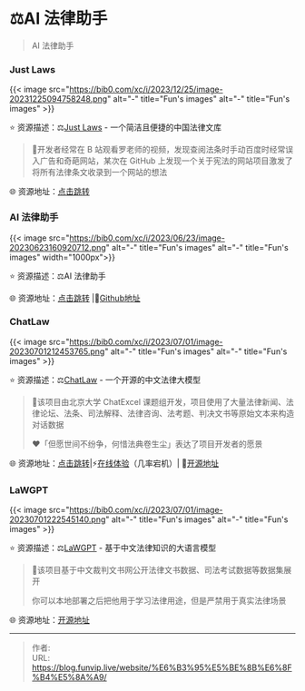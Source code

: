 # ⚖️AI 法律助手


>AI 法律助手

<!--more-->

### Just Laws

{{< image src="https://bib0.com/xc/i/2023/12/25/image-20231225094758248.png" alt="-"  title="Fun's images" alt="-"  title="Fun's images" >}}    

⭐️  资源描述：⚖️[Just Laws](https://www.justlaws.cn/) - 一个简洁且便捷的中国法律文库 

>📄开发者经常在 B 站观看罗老师的视频，发现查阅法条时手动百度时经常误入广告和奇葩网站，某次在 GitHub 上发现一个关于宪法的网站项目激发了将所有法律条文收录到一个网站的想法

🌐 资源地址：[点击跳转](https://www.justlaws.cn/)

### AI 法律助手

{{< image src="https://bib0.com/xc/i/2023/06/23/image-20230623160920712.png" alt="-"  title="Fun's images" alt="-"  title="Fun's images" width="1000px">}}    

⭐️  资源描述：⚖️AI 法律助手

🌐 资源地址：[点击跳转](https://law.ai2045.com/) |🧩[Github地址](https://github.com/lvwzhen/law-cn-ai)

### ChatLaw

{{< image src="https://bib0.com/xc/i/2023/07/01/image-20230701212453765.png" alt="-"  title="Fun's images" alt="-"  title="Fun's images" >}}    

⭐️  资源描述：⚖️[ChatLaw](https://chatlaw.cloud/) - 一个开源的中文法律大模型

>📄该项目由北京大学 ChatExcel 课题组开发，项目使用了大量法律新闻、法律论坛、法条、司法解释、法律咨询、法考题、判决文书等原始文本来构造对话数据
>
>❤️「但愿世间不纷争，何惜法典卷生尘」表达了项目开发者的愿景

🌐 资源地址：[点击跳转](https://chatlaw.cloud/)|⚡[在线体验](https://chatlaw.cloud/lawchat/#/)（几率宕机）| 🐙[开源地址](https://github.com/PKU-YuanGroup/ChatLaw)

### LaWGPT

{{< image src="https://bib0.com/xc/i/2023/07/01/image-20230701222545140.png" alt="-"  title="Fun's images" alt="-"  title="Fun's images" >}}    

⭐️  资源描述：⚖️[LaWGPT](https://github.com/pengxiao-song/LawGPT) - 基于中文法律知识的大语言模型

>📄该项目基于中文裁判文书网公开法律文书数据、司法考试数据等数据集展开
>
>你可以本地部署之后把他用于学习法律用途，但是严禁用于真实法律场景
>

🌐 资源地址：[开源地址](https://github.com/pengxiao-song/LawGPT)


---

> 作者:   
> URL: https://blog.funvip.live/website/%E6%B3%95%E5%BE%8B%E6%8F%B4%E5%8A%A9/  

